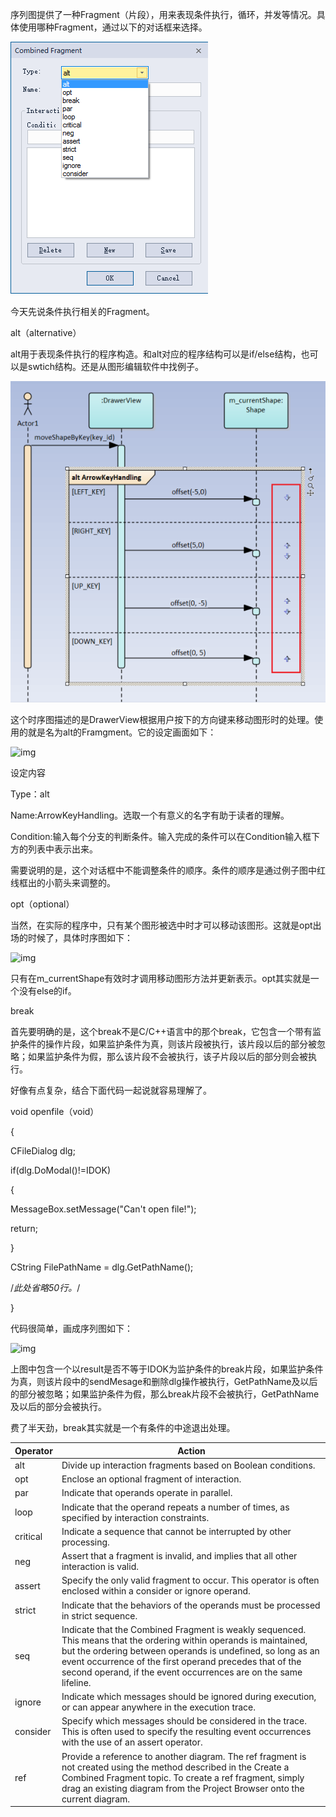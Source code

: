 序列图提供了一种Fragment（片段），用来表现条件执行，循环，并发等情况。具体使用哪种Fragment，通过以下的对话框来选择。

![1545819670018](image\1545819670018.png)



今天先说条件执行相关的Fragment。

alt（alternative）

alt用于表现条件执行的程序构造。和alt对应的程序结构可以是if/else结构，也可以是swtich结构。还是从图形编辑软件中找例子。

![1545819774360](image\1545819774360.png)

这个时序图描述的是DrawerView根据用户按下的方向键来移动图形时的处理。使用的就是名为alt的Framgment。它的设定画面如下：

![img](D:\git\GGSDDU\Tools\EnterpriseArchitect\image\clip_image001.png)

 

设定内容

Type：alt

Name:ArrowKeyHandling。选取一个有意义的名字有助于读者的理解。

Condition:输入每个分支的判断条件。输入完成的条件可以在Condition输入框下方的列表中表示出来。

需要说明的是，这个对话框中不能调整条件的顺序。条件的顺序是通过例子图中红线框出的小箭头来调整的。

opt（optional）

 

当然，在实际的程序中，只有某个图形被选中时才可以移动该图形。这就是opt出场的时候了，具体时序图如下：

![img](D:\git\GGSDDU\Tools\EnterpriseArchitect\image\clip_image002.png)

 

只有在m_currentShape有效时才调用移动图形方法并更新表示。opt其实就是一个没有else的if。

 

break

 

首先要明确的是，这个break不是C/C++语言中的那个break，它包含一个带有监护条件的操作片段，如果监护条件为真，则该片段被执行，该片段以后的部分被忽略；如果监护条件为假，那么该片段不会被执行，该子片段以后的部分则会被执行。

好像有点复杂，结合下面代码一起说就容易理解了。

void openfile（void）

{

CFileDialog dlg;

if(dlg.DoModal()!=IDOK)

{

MessageBox.setMessage("Can't open file!");

return;

}

CString FilePathName = dlg.GetPathName();

/*此处省略50行。*/

}

代码很简单，画成序列图如下：

![img](D:\git\GGSDDU\Tools\EnterpriseArchitect\image\clip_image003.png)

 

上图中包含一个以result是否不等于IDOK为监护条件的break片段，如果监护条件为真，则该片段中的sendMesage和删除dlg操作被执行，GetPathName及以后的部分被忽略；如果监护条件为假，那么break片段不会被执行，GetPathName及以后的部分会被执行。

费了半天劲，break其实就是一个有条件的中途退出处理。



| Operator | Action                                                       |
| -------- | ------------------------------------------------------------ |
| alt      | Divide up interaction fragments based on Boolean conditions. |
| opt      | Enclose an optional fragment of interaction.                 |
| par      | Indicate that operands operate in parallel.                  |
| loop     | Indicate that the operand repeats a number of times, as specified by interaction constraints. |
| critical | Indicate a sequence that cannot be interrupted by other processing. |
| neg      | Assert that a fragment is invalid, and implies that all other interaction is valid. |
| assert   | Specify the only valid fragment to occur. This operator is often enclosed within a consider or ignore operand. |
| strict   | Indicate that the behaviors of the operands must be processed in strict sequence. |
| seq      | Indicate that the Combined Fragment is weakly sequenced. This means that the ordering within operands is maintained, but the ordering between operands is undefined, so long as an event occurrence of the first operand precedes that of the second operand, if the event occurrences are on the same lifeline. |
| ignore   | Indicate which messages should be ignored during execution, or can appear anywhere in the execution trace. |
| consider | Specify which messages should be considered in the trace. This is often used to specify the resulting event occurrences with the use of an assert operator. |
| ref      | Provide a reference to another diagram.  			The ref fragment is not created using the method described in the Create a Combined Fragment topic. To create a ref fragment, simply drag an existing diagram from the Project Browser onto the current diagram. |